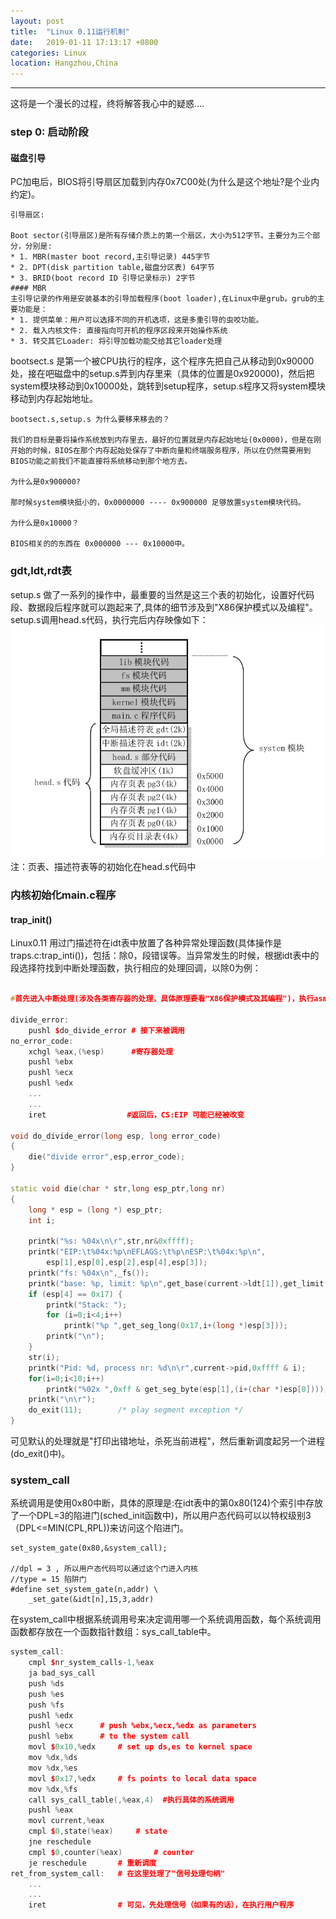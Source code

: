 ```yaml
---
layout: post
title:  "Linux 0.11运行机制"
date:   2019-01-11 17:13:17 +0800
categories: Linux
location: Hangzhou,China 
---
```

---

这将是一个漫长的过程，终将解答我心中的疑惑....
### step 0: 启动阶段
#### 磁盘引导
PC加电后，BIOS将引导扇区加载到内存0x7C00处(为什么是这个地址?是个业内约定)。

``` 
引导扇区:

Boot sector(引导扇区)是所有存储介质上的第一个扇区，大小为512字节。主要分为三个部分，分别是:
* 1. MBR(master boot record,主引导记录) 445字节
* 2. DPT(disk partition table,磁盘分区表) 64字节
* 3. BRID(boot record ID 引导记录标示) 2字节
#### MBR 
主引导记录的作用是安装基本的引导加载程序(boot loader),在Linux中是grub。grub的主要功能是：
* 1. 提供菜单：用户可以选择不同的开机选项，这是多重引导的虫咬功能。
* 2. 载入内核文件: 直接指向可开机的程序区段来开始操作系统
* 3. 转交其它Loader: 将引导加载功能交给其它loader处理
```

bootsect.s 是第一个被CPU执行的程序，这个程序先把自己从移动到0x90000处，接在吧磁盘中的setup.s弄到内存里来（具体的位置是0x920000)，然后把system模块移动到0x10000处，跳转到setup程序，setup.s程序又将system模块移动到内存起始地址。

```
bootsect.s,setup.s 为什么要移来移去的？

我们的目标是要将操作系统放到内存里去，最好的位置就是内存起始地址(0x0000)，但是在刚开始的时候，BIOS在那个内存起始处保存了中断向量和终端服务程序，所以在仍然需要用到BIOS功能之前我们不能直接将系统移动到那个地方去。

为什么是0x900000?

那时候system模块挺小的，0x0000000 ---- 0x900000 足够放置system模块代码。 

为什么是0x10000？

BIOS相关的的东西在 0x000000 --- 0x10000中。
```

### gdt,ldt,rdt表

setup.s 做了一系列的操作中，最重要的当然是这三个表的初始化，设置好代码段、数据段后程序就可以跑起来了,具体的细节涉及到"X86保护模式以及编程"。setup.s调用head.s代码，执行完后内存映像如下：
![head.s内存映像](../material/Linux011/heads.png)
注：页表、描述符表等的初始化在head.s代码中

### 内核初始化main.c程序

#### trap_init()

Linux0.11 用过门描述符在idt表中放置了各种异常处理函数(具体操作是traps.c:trap_inti())，包括：除0，段错误等。当异常发生的时候，根据idt表中的段选择符找到中断处理函数，执行相应的处理回调，以除0为例：

```C++

#首先进入中断处理(涉及各类寄存器的处理，具体原理要看"X86保护模式及其编程")，执行asm.s中的"divide_error":

divide_error:
	pushl $do_divide_error # 接下来被调用
no_error_code:
	xchgl %eax,(%esp)      #寄存器处理
	pushl %ebx
	pushl %ecx
	pushl %edx
    ...
    ...
    iret                  #返回后，CS:EIP 可能已经被改变

void do_divide_error(long esp, long error_code)
{
	die("divide error",esp,error_code);
}

static void die(char * str,long esp_ptr,long nr)
{
	long * esp = (long *) esp_ptr;
	int i;

	printk("%s: %04x\n\r",str,nr&0xffff);
	printk("EIP:\t%04x:%p\nEFLAGS:\t%p\nESP:\t%04x:%p\n",
		esp[1],esp[0],esp[2],esp[4],esp[3]);
	printk("fs: %04x\n",_fs());
	printk("base: %p, limit: %p\n",get_base(current->ldt[1]),get_limit(0x17));
	if (esp[4] == 0x17) {
		printk("Stack: ");
		for (i=0;i<4;i++)
			printk("%p ",get_seg_long(0x17,i+(long *)esp[3]));
		printk("\n");
	}
	str(i);
	printk("Pid: %d, process nr: %d\n\r",current->pid,0xffff & i);
	for(i=0;i<10;i++)
		printk("%02x ",0xff & get_seg_byte(esp[1],(i+(char *)esp[0])));
	printk("\n\r");
	do_exit(11);		/* play segment exception */
}
```
可见默认的处理就是"打印出错地址，杀死当前进程"，然后重新调度起另一个进程(do_exit()中)。


### system_call 

系统调用是使用0x80中断，具体的原理是:在idt表中的第0x80(124)个索引中存放了一个DPL=3的陷进门(sched_init函数中)，所以用户态代码可以以特权级别3（DPL<=MIN(CPL,RPL))来访问这个陷进门。

```
set_system_gate(0x80,&system_call);

//dpl = 3 , 所以用户态代码可以通过这个门进入内核
//type = 15 陷阱门
#define set_system_gate(n,addr) \
	_set_gate(&idt[n],15,3,addr)
```
在system_call中根据系统调用号来决定调用哪一个系统调用函数，每个系统调用函数都存放在一个函数指针数组：sys_call_table中。

```C++
system_call:   
	cmpl $nr_system_calls-1,%eax
	ja bad_sys_call
	push %ds
	push %es
	push %fs
	pushl %edx
	pushl %ecx		# push %ebx,%ecx,%edx as parameters
	pushl %ebx		# to the system call
	movl $0x10,%edx		# set up ds,es to kernel space
	mov %dx,%ds
	mov %dx,%es
	movl $0x17,%edx		# fs points to local data space
	mov %dx,%fs
	call sys_call_table(,%eax,4)  #执行具体的系统调用
	pushl %eax
	movl current,%eax
	cmpl $0,state(%eax)		# state
	jne reschedule
	cmpl $0,counter(%eax)		# counter
	je reschedule       # 重新调度
ret_from_system_call:   # 在这里处理了"信号处理句柄"
    ...
    ...
    iret                # 可见，先处理信号（如果有的话），在执行用户程序
```
